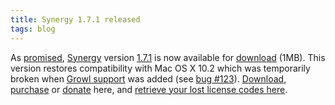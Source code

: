 ```yaml
---
title: Synergy 1.7.1 released
tags: blog
---
```


As [promised](http://wincent.dev/a/news/archives/2005/03/conflict_betwee.php), [Synergy](http://wincent.dev/a/products/synergy-classic/) version [1.7.1](http://wincent.dev/a/products/synergy-classic/history/#1.7.1) is now available for [download](http://wincent.dev/download.php?item=Synergy.dmg) (1MB). This version restores compatibility with Mac OS X 10.2 which was temporarily broken when [Growl support](http://growl.info/) was added (see [bug \#123](http://wincent.dev/a/support/bugs/show_bug.cgi?id=123)). [Download](http://wincent.dev/download.php?item=Synergy.dmg), [purchase](https://wincent.dev/a/products/synergy-classic/purchase/) or [donate](https://wincent.dev/a/products/synergy-classic/donate/) here, and [retrieve your lost license codes here](https://wincent.dev/a/support/registration/).
